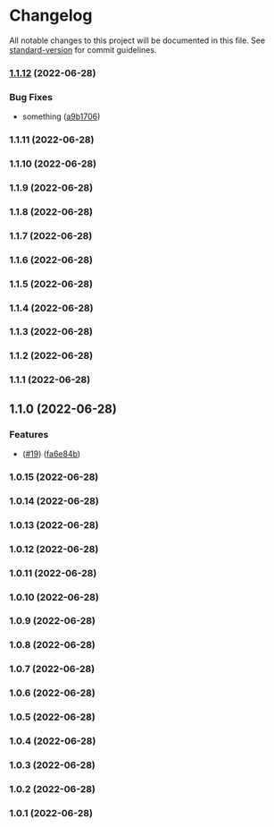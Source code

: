 # Changelog

All notable changes to this project will be documented in this file. See [standard-version](https://github.com/conventional-changelog/standard-version) for commit guidelines.

### [1.1.12](https://github.com/VegarRingdalAibel/actiontest/compare/v1.1.11...v1.1.12) (2022-06-28)


### Bug Fixes

* something ([a9b1706](https://github.com/VegarRingdalAibel/actiontest/commits/a9b1706d4d803f43994618ca56dc1e11323a195e))

### 1.1.11 (2022-06-28)

### 1.1.10 (2022-06-28)

### 1.1.9 (2022-06-28)

### 1.1.8 (2022-06-28)

### 1.1.7 (2022-06-28)

### 1.1.6 (2022-06-28)

### 1.1.5 (2022-06-28)

### 1.1.4 (2022-06-28)

### 1.1.3 (2022-06-28)

### 1.1.2 (2022-06-28)

### 1.1.1 (2022-06-28)

## 1.1.0 (2022-06-28)


### Features

* ([#19](https://github.com/VegarRingdalAibel/actiontest/issues/19)) ([fa6e84b](https://github.com/VegarRingdalAibel/actiontest/commits/fa6e84b168dec3c5e5443d9cc603d8f8a06eb595))

### 1.0.15 (2022-06-28)

### 1.0.14 (2022-06-28)

### 1.0.13 (2022-06-28)

### 1.0.12 (2022-06-28)

### 1.0.11 (2022-06-28)

### 1.0.10 (2022-06-28)

### 1.0.9 (2022-06-28)

### 1.0.8 (2022-06-28)

### 1.0.7 (2022-06-28)

### 1.0.6 (2022-06-28)

### 1.0.5 (2022-06-28)

### 1.0.4 (2022-06-28)

### 1.0.3 (2022-06-28)

### 1.0.2 (2022-06-28)

### 1.0.1 (2022-06-28)
